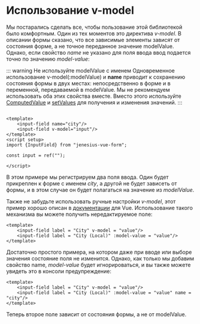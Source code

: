 # Использование v-model

Мы постарались сделать все, чтобы пользование этой библиотекой было комфортным. Один из тех моментов
это директива *v-model*. В описании формы сказано, что все зависимые элементы зависят от состояния
форме, а не точное переданное значение modelValue. Однако, если свойство *name* не указано для поля ввода
ввод подается точно по значению *model-value*:

::: warning Не используйте modelValue с именем
Одновременное использование v-model(:modelValue) и **name** приводит к сохранению состояния формы в двух местах:
непосредственно в форме и в переменной, передаваемой в modelValue. Мы не рекомендуем использовать оба этих свойства вместе.
Вместо этого используйте [ComputedValue](./../guide/reactivity#computedValue)
и [setValues](./../guide/working-with-values#setValues) для получения и изменения значений.
:::

```vue

<template>
    <input-field name="city"/>
    <input-field v-model="input"/>
</template>
<script setup>
import {InputField} from "jenesius-vue-form";

const input = ref("");

</script>
```

В этом примере мы регистрируем два поля ввода. Один будет прикреплен к форме с именем *city*, а другой
не будет зависеть от формы, и в этом случае он будет полагаться на значение из *modelValue*.

Также не забудьте использовать ручные настройки *v-model*, этот пример хорошо описан в
[документации](https://vuejs.org/guide/components/v-model.html) для Vue. Использование такого механизма
вы можете получить нередактируемое поле:
```vue
<template>
    <input-field label = "City" v-model = "value"/>
    <input-field label = "City (Local)" :model-value = "value"/>
</template>
```
Достаточно простого примера, на котором даже при вводе или выборе значения состояние поля не изменится.
Однако, как только мы добавим свойство name, *model-value* будет игнорироваться, и вы также можете увидеть это в консоли
предупреждение:
```vue
<template>
    <input-field label = "City" v-model = "value"/>
    <input-field label = "City (Local)" :model-value = "value" name = "city"/>
</template>
```
Теперь второе поле зависит от состояния формы, а не от modelValue.


